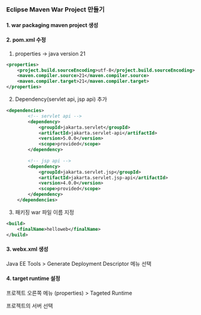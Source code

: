 ### Eclipse Maven War Project 만들기

#### 1. war packaging maven project 생성
#### 2. pom.xml 수정

1) properties -> java version 21

```xml
<properties>
	<project.build.sourceEncoding>utf-8</project.build.sourceEncoding>
	<maven.compiler.source>21</maven.compiler.source>
	<maven.compiler.target>21</maven.compiler.target>
</properties>
```

2) Dependency(servlet api, jsp api) 추가

```xml
<dependencies>
		<!-- servlet api -->
		<dependency>
		    <groupId>jakarta.servlet</groupId>
		    <artifactId>jakarta.servlet-api</artifactId>
		    <version>5.0.0</version>
		    <scope>provided</scope>
		</dependency>
		
		<!-- jsp api -->
		<dependency>
		    <groupId>jakarta.servlet.jsp</groupId>
		    <artifactId>jakarta.servlet.jsp-api</artifactId>
		    <version>4.0.0</version>
		    <scope>provided</scope>
		</dependency>
	</dependencies>
```   

3) 패키징 war 파일 이름 지정

```xml
<build>
	<finalName>helloweb</finalName>
</build>
```

#### 3. webx.xml 생성
Java EE Tools > Generate Deployment Descriptor 메뉴 선택


#### 4. target runtime 설정
프로젝트 오른쪽 메뉴 (properties) > Tageted Runtime

프로젝트의 서버 선택

